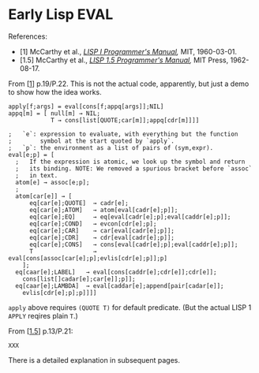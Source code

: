 Early Lisp EVAL
===============

References:
- \[1] McCarthy et al., _[LISP I Programmer's Manual][1],_ MIT, 1960-03-01.
- \[1.5] McCarthy et al., _[LISP 1.5 Programmer's Manual][1.5],_ MIT Press, 1962-08-17.

From [[1]] p.19/P.22. This is not the actual code, apparently, but just
a demo to show how the idea works.

    apply[f;args] = eval[cons[f;appq[args]];NIL]
    appq[m] = [ null[m] → NIL;
                T → cons[list[QUOTE;car[m]];appq[cdr[m]]]]

    ;   `e`: expression to evaluate, with everything but the function
    ;        symbol at the start quoted by `apply`.
    ;   `p`: the environment as a list of pairs of (sym,expr).
    eval[e;p] = [
      ;   If the expression is atomic, we look up the symbol and return
      ;   its binding. NOTE: We removed a spurious bracket before `assoc`
      ;   in text.
      atom[e] → assoc[e;p];
      ;
      atom[car[e]] → [
          eq[car[e];QUOTE]  → cadr[e];
          eq[car[e];ATOM]   → atom[eval[cadr[e];p]];
          eq[car[e];EQ]     → eq[eval[cadr[e];p];eval[caddr[e];p]];
          eq[car[e];COND]   → evcon[cdr[e];p];
          eq[car[e];CAR]    → car[eval[cadr[e];p]];
          eq[car[e];CDR]    → cdr[eval[cadr[e];p]];
          eq[car[e];CONS]   → cons[eval[cadr[e];p];eval[caddr[e];p]];
          T                 → eval[cons[assoc[car[e];p];evlis[cdr[e];p]];p]
        ];
      eq[caar[e];LABEL]   → eval[cons[caddr[e];cdr[e]];cdr[e]];
        cons[list[]cadar[e];car[e]];p]];
      eq[caar[e];LAMBDA]  → eval[caddar[e];append[pair[cadar[e]];
        evlis[cdr[e];p];p]]]]

`apply` above requires `(QUOTE T)` for default predicate. (But the actual
LISP 1 `APPLY` reqires plain `T`.)

From [[1.5]] p.13/P.21:

    XXX

There is a detailed explanation in subsequent pages.


<!-------------------------------------------------------------------->
[1.5]: https://www.softwarepreservation.org/projects/LISP/book/LISP%201.5%20Programmers%20Manual.pdf
[1.5ar]: https://archive.org/details/DTIC_AD0406138/page/13/mode/1up
[1]: https://web.archive.org/web/20220409064202/http://history.siam.org/sup/Fox_1960_LISP.pdf
